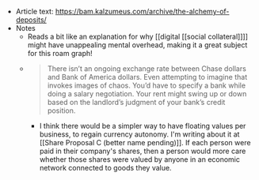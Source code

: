 - Article text: https://bam.kalzumeus.com/archive/the-alchemy-of-deposits/
- Notes
    - Reads a bit like an explanation for why [[digital [[social collateral]]]] might have unappealing mental overhead, making it a great subject for this roam graph!
    - > There isn’t an ongoing exchange rate between Chase dollars and Bank of 
America dollars. Even attempting to imagine that invokes images of 
chaos. You’d have to specify a bank while doing a salary negotiation. 
Your rent might swing up or down based on the landlord’s judgment of 
your bank’s credit position.
        - I think there would be a simpler way to have floating values per business, to regain currency autonomy. I'm writing about it at [[Share Proposal C (better name pending)]]. If each person were paid in their company's shares, then a person would more care whether those shares were valued by anyone in an economic network connected to goods they value.

